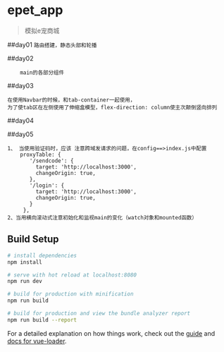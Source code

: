 # epet_app
> 模拟e宠商城

##day01
   `
       路由搭建，静态头部和轮播
   `
    
##day02
    
        main的各部分组件
    
##day03


    在使用Navbar的时候，和tab-container一起使用，
    为了使tab区在左侧使用了伸缩盒模型，flex-direction: column使主次颠倒竖向排列


##day04
    
    
##day05
  
    1、 当使用验证码时，应该 注意跨域发请求的问题，在config==>index.js中配置
        proxyTable: {
           '/sendcode': {
             target: 'http://localhost:3000',
             changeOrigin: true,
           },
           '/login': {
             target: 'http://localhost:3000',
             changeOrigin: true,
           }
         },
    2、当用横向滚动式注意初始化和监视main的变化（watch对象和mounted函数）
     
  


## Build Setup

``` bash
# install dependencies
npm install

# serve with hot reload at localhost:8080
npm run dev

# build for production with minification
npm run build

# build for production and view the bundle analyzer report
npm run build --report
```

For a detailed explanation on how things work, check out the [guide](http://vuejs-templates.github.io/webpack/) and [docs for vue-loader](http://vuejs.github.io/vue-loader).
